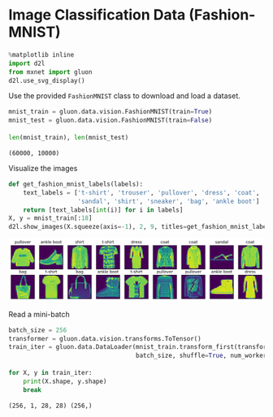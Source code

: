 
# Image Classification Data (Fashion-MNIST)




```python
%matplotlib inline
import d2l
from mxnet import gluon 
d2l.use_svg_display()
```

Use the provided `FashionMNIST` class to download and load a dataset. 


```python
mnist_train = gluon.data.vision.FashionMNIST(train=True)
mnist_test = gluon.data.vision.FashionMNIST(train=False)

len(mnist_train), len(mnist_test)
```




    (60000, 10000)



Visualize the images


```python
def get_fashion_mnist_labels(labels):
    text_labels = ['t-shirt', 'trouser', 'pullover', 'dress', 'coat',
                   'sandal', 'shirt', 'sneaker', 'bag', 'ankle boot']
    return [text_labels[int(i)] for i in labels]
X, y = mnist_train[:18]
d2l.show_images(X.squeeze(axis=-1), 2, 9, titles=get_fashion_mnist_labels(y));
```


![svg](5-fashion-mnist_files/5-fashion-mnist_5_0.svg)


Read a mini-batch


```python
batch_size = 256
transformer = gluon.data.vision.transforms.ToTensor()
train_iter = gluon.data.DataLoader(mnist_train.transform_first(transformer),
                                   batch_size, shuffle=True, num_workers=4)

for X, y in train_iter:
    print(X.shape, y.shape)
    break
```

    (256, 1, 28, 28) (256,)

